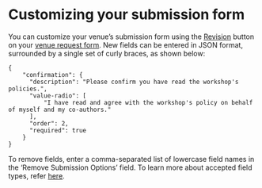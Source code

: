 # Customizing your submission form

You can customize your venue’s submission form using the [Revision](../../reference/stages/revision.md) button on your [venue request form](navigating-your-venue-pages.md#venue-request-form). New fields can be entered in JSON format, surrounded by a single set of curly braces, as shown below:&#x20;

```
{
    "confirmation": {
      "description": "Please confirm you have read the workshop's policies.",
      "value-radio": [
          "I have read and agree with the workshop's policy on behalf of myself and my co-authors."
      ],
      "order": 2,
      "required": true
    }
}
```

To remove fields, enter a comma-separated list of lowercase field names in the ‘Remove Submission Options’ field. To learn more about accepted field types, refer [here](../frequently-asked-questions/what-field-types-are-supported-in-the-forms.md).&#x20;
